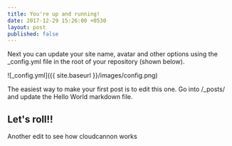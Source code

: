 ```yaml
---
title: You're up and running!
date: 2017-12-29 15:26:00 +0530
layout: post
published: false
---
```


Next you can update your site name, avatar and other options using the \_config.yml file in the root of your repository (shown below).

![_config.yml]({{ site.baseurl }}/images/config.png)

The easiest way to make your first post is to edit this one. Go into /\_posts/ and update the Hello World markdown file.

## Let's roll!!

Another edit to see how cloudcannon works

&nbsp;
